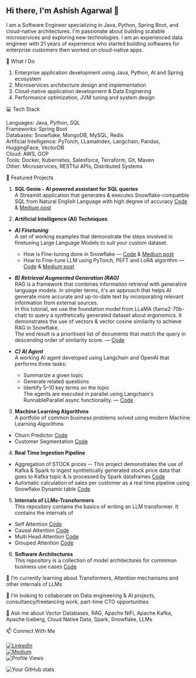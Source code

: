 ## Hi there, I'm Ashish Agarwal 👋

I am a Software Engineer specializing in Java, Python, Spring Boot, and cloud-native architectures. I'm passionate about building scalable microservices and exploring new technologies.
I am an experienced data engineer with 21 years of experience who started building softwares for enterprise customers then worked on cloud-native apps. 

🔭 What I Do

1. Enterprise application development using Java, Python, AI and Spring ecosystem <br>
2. Microservices architecture design and implementation <br>
3. Cloud-native application development & Data Enginering<br>
4. Performance optimization, JVM tuning and system design <br>

💻 Tech Stack

Languages: Java, Python, SQL<br>
Frameworks: Spring Boot <br>
Databases: Snowflake, MongoDB, MySQL, Redis <br>
Artificial Intelligence: PyTorch, LLamaIndex, Langchain, Pandas, HuggingFace, VectorDB <br>
Cloud: AWS, GCP <br>
Tools: Docker, Kubernetes, Salesforce, Terraform, Git, Maven <br>
Other: Microservices, RESTful APIs, Distributed Systems

🌱 Featured Projects
1. **SQL Genie - AI powered assistant for SQL queries**
<br>A Streamlit application that generates & executes Snowflake-compatible SQL from Natural English Language with high degree of accuracy [Code](https://github.com/toashishagarwal/Snowflake-AI) & [Medium post](https://toashishagarwal.medium.com/from-natural-language-to-sql-approaches-and-challenges-in-text2sql-d1252ff86321)

2. **Artificial Intelligence (AI) Techniques**

- ***A) Finetuning***  
  A set of working examples that demonstrate the steps involved in finetuning Large Language Models to suit your custom dataset.
  - How is Fine-tuning done in Snowflake — [Code](https://github.com/toashishagarwal/Snowflake-AI/tree/main/3%20Fine%20Tuning%20LLM%20Model) & [Medium post](https://toashishagarwal.medium.com/fine-tune-llm-model-using-snowflake-cortex-practical-use-case-5328a3f9038c) <br>
  - How to Fine-tune LLM using PyTorch, PEFT and LoRA algorithm — [Code](https://github.com/toashishagarwal/DeepLearningPyTorch/blob/main/DemoFineTuningLLM.ipynb) & [Medium post](https://toashishagarwal.medium.com/how-to-fine-tune-a-llm-using-lora-5fdb6dea11a6)

- ***B) Retrieval Augmented Generation (RAG)***  
  RAG is a framework that combines information retrieval with generative language models. In simpler terms, it's an approach that helps AI generate more accurate and up-to-date text by incorporating relevant information from external sources.  
  In this tutorial, we use the foundation model from LLaMA (llama2-70b-chat) to query a synthetically generated dataset about ergonomics. It demonstrates the use of vectors & vector cosine similarity to achieve RAG in Snowflake.  
  The end result is a prioritised list of documents that match the query in descending order of similarity score. — [Code](https://github.com/toashishagarwal/Snowflake-AI/blob/main/4%20RAG/demoRAG.ipynb)

- ***C) AI Agent***  
  A working AI agent developed using Langchain and OpenAI that performs three tasks:
  - Summarize a given topic
  - Generate related questions
  - Identify 5–10 key terms on the topic  
  The agents are executed in parallel using Langchain's RunnableParallel async functionality. — [Code](https://github.com/toashishagarwal/Langchain/blob/main/agent.py)

3. **Machine Learning Algorithms**<br>
A portfolio of common business problems solved using modern Machine Learning Algorithms <br>
- Churn Predictor [Code](https://github.com/toashishagarwal/ML-Programs/tree/main/ChurnPredictor) <br>
- Customer Segmentation [Code](https://github.com/toashishagarwal/ML-Programs/tree/main/CustomerSegmentation)

4. **Real Time Ingestion Pipeline** <br>
- Aggregation of STOCK prices -- This project demonstrates the use of Kafka & Spark to ingest synthetically generated stock price data that goes to Kafka topic & is processed by Spark dataframes [Code](https://github.com/toashishagarwal/demoRealTimePipeline)  <br>
- Automatic calculation of sales per customer as a real time pipeline using Snowflake Dynamic table [Code](https://github.com/toashishagarwal/Snowflake-AI/blob/main/SnowflakeETL_DynamicTables.sql)

5. **Internals of LLMs-Transformers** <br>
This repository contains the basics of writing an LLM transformer. It contains the internals of
- Self Attention [Code](https://github.com/toashishagarwal/InsideLLM-Transformers/blob/main/SelfAttention.ipynb)
- Causal Attention [Code](https://github.com/toashishagarwal/InsideLLM-Transformers/blob/main/CausalAttention.ipynb)
- Multi Head Attention [Code](https://github.com/toashishagarwal/InsideLLM-Transformers/blob/main/MultiHeadAttention.ipynb)
- Grouped Attention [Code](https://github.com/toashishagarwal/InsideLLM-Transformers/blob/main/GroupedQueryAttention.ipynb)

6. **Software Architectures** <br>
This repository is a collection of model architectures for commmon business use cases [Code](https://github.com/toashishagarwal/ArchitectureDiagrams)

🌱 I’m currently learning about Transformers, Attention mechanisms and other internals of LLMs

👯 I’m looking to collaborate on Data engineering & AI projects, consultancy/freelancing work, part-time CTO opportunities

💬 Ask me about Vector Databases, RAG, Apache NiFi, Apache Kafka, Apache Iceberg, Cloud Native Data, Spark, Snowflake, LLMs

📫 Connect With Me <br> <br>
[![LinkedIn](https://img.shields.io/badge/LinkedIn-0077B5?style=for-the-badge&logo=linkedin&logoColor=white)](https://www.linkedin.com/in/toashishagarwal15) <br>
[![Medium](https://img.shields.io/badge/Medium-12100E?style=for-the-badge&logo=medium&logoColor=white)](https://toashishagarwal.medium.com/) <br>
![Profile Views](https://komarev.com/ghpvc/?username=toashishagarwal&color=green)

![Your GitHub stats](https://github-readme-stats.vercel.app/api?username=toashishagarwal&show_icons=true&theme=transparent)
